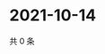 # 2021-10-14

共 0 条

<!-- BEGIN -->
<!-- 最后更新时间 Thu Oct 14 2021 18:16:43 GMT+0800 (China Standard Time) -->

<!-- END -->
